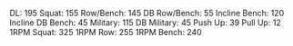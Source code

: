 DL: 195
 Squat: 155
 Row/Bench: 145
 DB Row/Bench: 55
 Incline Bench: 120
 Incline DB Bench: 45
 Military: 115
 DB Military: 45
 Push Up: 39
 Pull Up: 12
 1RPM Squat: 325
 1RPM Row: 255
 1RPM Bench: 240
